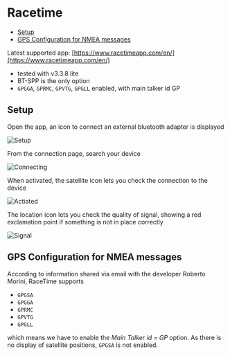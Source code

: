 # Racetime

- [Setup](#setup)
- [GPS Configuration for NMEA messages](#gps-configuration-for-nmea-messages)

Latest supported app: [https://www.racetimeapp.com/en/](https://www.racetimeapp.com/en/)

- tested with v3.3.8 lite
- BT-SPP is the only option
- `GPGGA`, `GPRMC`, `GPVTG`, `GPGLL` enabled, with main talker id GP

## Setup

Open the app, an icon to connect an external bluetooth adapter is displayed

![Setup](racetime_setup.png)

From the connection page, search your device

![Connecting](racetime_connecting.png)

When activated, the satellite icon lets you check the connection to the device

![Actiated](racetime_activated.png)

The location icon lets you check the quality of signal, showing a red exclamation point if something is not in place correctly

![Signal](racetime_signal.png)

## GPS Configuration for NMEA messages

According to information shared via email with the developer Roberto Morini, RaceTime supports

- `GPGSA`
- `GPGGA`
- `GPRMC`
- `GPVTG`
- `GPGLL`

which means we have to enable the _Main Talker id = GP_ option.
As there is no display of satellite positions, `GPGSA` is not enabled.